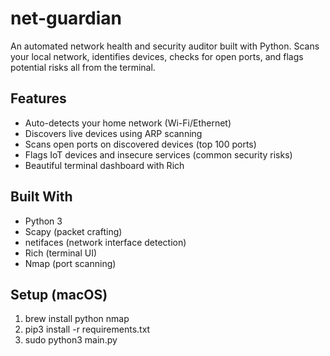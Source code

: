 # net-guardian

An automated network health and security auditor built with Python. Scans your local network, identifies devices, checks for open ports, and flags potential risks all from the terminal.

## Features

- Auto-detects your home network (Wi-Fi/Ethernet)
- Discovers live devices using ARP scanning
- Scans open ports on discovered devices (top 100 ports)
- Flags IoT devices and insecure services (common security risks)
- Beautiful terminal dashboard with Rich

## Built With

- Python 3
- Scapy (packet crafting)
- netifaces (network interface detection)
- Rich (terminal UI)
- Nmap (port scanning)

## Setup (macOS)

1. brew install python nmap
2. pip3 install -r requirements.txt
3. sudo python3 main.py
